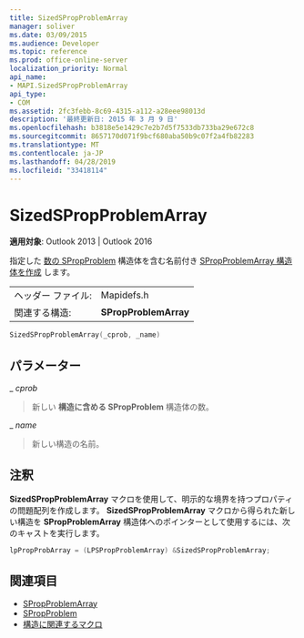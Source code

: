 ```yaml
---
title: SizedSPropProblemArray
manager: soliver
ms.date: 03/09/2015
ms.audience: Developer
ms.topic: reference
ms.prod: office-online-server
localization_priority: Normal
api_name:
- MAPI.SizedSPropProblemArray
api_type:
- COM
ms.assetid: 2fc3febb-8c69-4315-a112-a28eee98013d
description: '最終更新日: 2015 年 3 月 9 日'
ms.openlocfilehash: b3818e5e1429c7e2b7d5f7533db733ba29e672c8
ms.sourcegitcommit: 8657170d071f9bcf680aba50b9c07f2a4fb82283
ms.translationtype: MT
ms.contentlocale: ja-JP
ms.lasthandoff: 04/28/2019
ms.locfileid: "33418114"
---
```

# <a name="sizedspropproblemarray"></a>SizedSPropProblemArray

**適用対象**: Outlook 2013 | Outlook 2016 
  
指定した [数の SPropProblem](spropproblemarray.md) 構造体を含む名前付き [SPropProblemArray 構造体を作成](spropproblem.md) します。 
  
|||
|:-----|:-----|
|ヘッダー ファイル:  <br/> |Mapidefs.h  <br/> |
|関連する構造:  <br/> |**SPropProblemArray** <br/> |
   
```cpp
SizedSPropProblemArray(_cprob, _name)
```

## <a name="parameters"></a>パラメーター

_ _cprob_
  
> 新しい **構造に含める SPropProblem** 構造体の数。 
    
_ _name_
  
> 新しい構造の名前。
    
## <a name="remarks"></a>注釈

**SizedSPropProblemArray** マクロを使用して、明示的な境界を持つプロパティの問題配列を作成します。 **SizedSPropProblemArray** マクロから得られた新しい構造を **SPropProblemArray** 構造体へのポインターとして使用するには、次のキャストを実行します。 
  
```cpp
lpPropProbArray = (LPSPropProblemArray) &SizedSPropProblemArray;
```

## <a name="see-also"></a>関連項目

- [SPropProblemArray](spropproblemarray.md)
- [SPropProblem](spropproblem.md)
- [構造に関連するマクロ](macros-related-to-structures.md)


